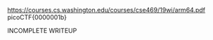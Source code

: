 https://courses.cs.washington.edu/courses/cse469/19wi/arm64.pdf
picoCTF{0000001b}

INCOMPLETE WRITEUP
